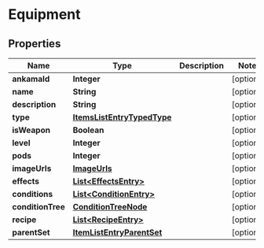 

# Equipment


## Properties

| Name | Type | Description | Notes |
|------------ | ------------- | ------------- | -------------|
|**ankamaId** | **Integer** |  |  [optional] |
|**name** | **String** |  |  [optional] |
|**description** | **String** |  |  [optional] |
|**type** | [**ItemsListEntryTypedType**](ItemsListEntryTypedType.md) |  |  [optional] |
|**isWeapon** | **Boolean** |  |  [optional] |
|**level** | **Integer** |  |  [optional] |
|**pods** | **Integer** |  |  [optional] |
|**imageUrls** | [**ImageUrls**](ImageUrls.md) |  |  [optional] |
|**effects** | [**List&lt;EffectsEntry&gt;**](EffectsEntry.md) |  |  [optional] |
|**conditions** | [**List&lt;ConditionEntry&gt;**](ConditionEntry.md) |  |  [optional] |
|**conditionTree** | [**ConditionTreeNode**](ConditionTreeNode.md) |  |  [optional] |
|**recipe** | [**List&lt;RecipeEntry&gt;**](RecipeEntry.md) |  |  [optional] |
|**parentSet** | [**ItemListEntryParentSet**](ItemListEntryParentSet.md) |  |  [optional] |



